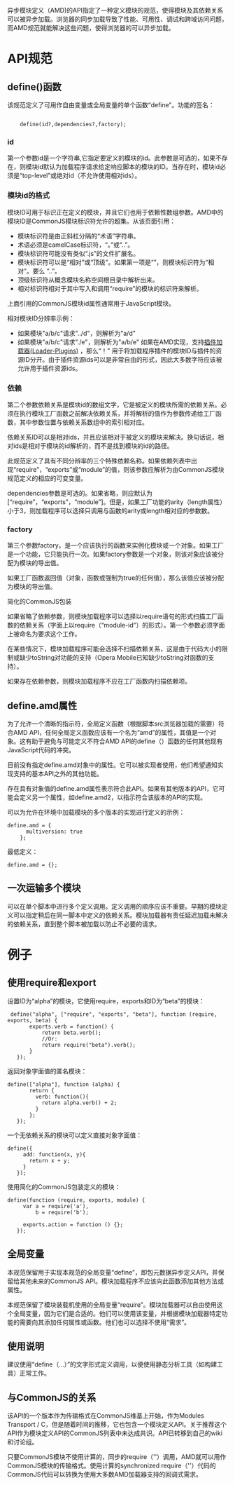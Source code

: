 <!-- toc -->

<!-- reuirejs -->

异步模块定义（AMD)的API指定了一种定义模块的规范，使得模块及其依赖关系可以被异步加载。浏览器的同步加载导致了性能、可用性、调试和跨域访问问题，而AMD规范就能解决这些问题，使得浏览器的可以异步加载。

# API规范 #

## define()函数 ##

该规范定义了可用作自由变量或全局变量的单个函数“define”。功能的签名：
<pre><code class='syntax brush-javascript'>
    define(id?,dependencies?,factory);
</code></pre>

### id ###

第一个参数id是一个字符串,它指定要定义的模块的id。此参数是可选的，如果不存在，则模块id默认为加载程序请求给定响应脚本的模块的ID。当存在时，模块id必须是“top-level”或绝对id（不允许使用相对ids）。

### 模块id的格式

模块ID可用于标识正在定义的模块，并且它们也用于依赖性数组参数。AMD中的模块ID是CommonJS模块标识符允许的超集。从该页面引用：

* 模块标识符是由正斜杠分隔的“术语”字符串。
* 术语必须是camelCase标识符，“。”或“..”。
* 模块标识符可能没有类似“.js”的文件扩展名。
* 模块标识符可以是“相对”或“顶级”。如果第一项是“”，则模块标识符为“相对”。要么 ”..”。
* 顶级标识符从概念模块名称空间根目录中解析出来。
* 相对标识符相对于其中写入和调用“require”的模块的标识符来解析。

上面引用的CommonJS模块id属性通常用于JavaScript模块。

相对模块ID分辨率示例：

* 如果模块"a/b/c"请求"../d"，则解析为"a/d"
* 如果模块"a/b/c"请求"./e"，则解析为"a/b/e"
如果在AMD实现，支持[插件加载器(Loader-Plugins)](https://github.com/amdjs/amdjs-api/wiki/%E5%8A%A0%E8%BD%BD%E5%99%A8%E6%8F%92%E4%BB%B6%28Loader-Plugins%29) ，那么“！” 用于将加载程序插件的模块ID与插件的资源ID分开。由于插件资源ids可以是非常自由的形式，因此大多数字符应该被允许用于插件资源ids。

### 依赖

第二个参数依赖关系是模块id的数组文字，它是被定义的模块所需的依赖关系。必须在执行模块工厂函数之前解决依赖关系，并将解析的值作为参数传递给工厂函数，其中参数位置与依赖关系数组中的索引相对应。

依赖关系ID可以是相对ids，并且应该相对于被定义的模块来解决。换句话说，相对ids是相对于模块的id解析的，而不是找到模块的id的路径。

此规范定义了具有不同分辨率的三个特殊依赖名称。如果依赖列表中出现“require”，“exports”或“module”的值，则该参数应解析为由CommonJS模块规范定义的相应的可变变量。

dependencies参数是可选的。如果省略，则应默认为[“require”，“exports”，“module”]。但是，如果工厂功能的arity（length属性）小于3，则加载程序可以选择只调用与函数的arity或length相对应的参数数。

### factory

第三个参数factory，是一个应该执行的函数来实例化模块或一个对象。如果工厂是一个功能，它只能执行一次。如果factory参数是一个对象，则该对象应该被分配为模块的导出值。

如果工厂函数返回值（对象，函数或强制为true的任何值），那么该值应该被分配为模块的导出值。

简化的CommonJS包装

如果省略了依赖参数，则模块加载程序可以选择以require语句的形式扫描工厂函数的依赖关系（字面上以require（“module-id”）的形式）。第一个参数必须字面上被命名为要求这个工作。

在某些情况下，模块加载程序可能会选择不扫描依赖关系，这是由于代码大小的限制或缺少toString对功能的支持（Opera Mobile已知缺少toString对函数的支持）。

如果存在依赖参数，则模块加载程序不应在工厂函数内扫描依赖项。

## define.amd属性

为了允许一个清晰的指示符，全局定义函数（根据脚本src浏览器加载的需要）符合AMD API，任何全局定义函数应该有一个名为“amd”的属性，其值是一个对象。这有助于避免与可能定义不符合AMD API的define（）函数的任何其他现有JavaScript代码的冲突。

目前没有指定define.amd对象中的属性。它可以被实现者使用，他们希望通知实现支持的基本API之外的其他功能。

存在具有对象值的define.amd属性表示符合此API。如果有其他版本的API，它可能会定义另一个属性，如define.amd2，以指示符合该版本的API的实现。

可以为允许在环境中加载模块的多个版本的实现进行定义的示例：
<pre><code class='syntax brush-javascript'>define.amd = {
      multiversion: true
    };</pre></code>
最低定义：
<pre><code class='syntax brush-javascript'>define.amd = {};</pre></code>

## 一次运输多个模块

可以在单个脚本中进行多个定义调用。定义调用的顺序应该不重要。早期的模块定义可以指定稍后在同一脚本中定义的依赖关系。模块加载器有责任延迟加载未解决的依赖关系，直到整个脚本被加载以防止不必要的请求。

# 例子

## 使用require和export

设置ID为“alpha”的模块，它使用require，exports和ID为“beta”的模块：

<pre><code class='syntax brush-javascript'> define("alpha", ["require", "exports", "beta"], function (require, exports, beta) {
       exports.verb = function() {
           return beta.verb();
           //Or:
           return require("beta").verb();
       }
   });</pre></code>
返回对象字面值的匿名模块：
<pre><code class='syntax brush-javascript'>define(["alpha"], function (alpha) {
       return {
         verb: function(){
           return alpha.verb() + 2;
         }
       };
   });</pre></code>
一个无依赖关系的模块可以定义直接对象字面值：
<pre><code class='syntax brush-javascript'>define({
     add: function(x, y){
       return x + y;
     }
   });</pre></code>
使用简化的CommonJS包装定义的模块：
<pre><code class='syntax brush-javascript'>define(function (require, exports, module) {
     var a = require('a'),
         b = require('b');

     exports.action = function () {};
   });</pre></code>
 
## 全局变量

本规范保留用于实现本规范的全局变量“define”，即包元数据异步定义API，并保留给其他未来的CommonJS API。模块加载程序不应该向此函数添加其他方法或属性。

本规范保留了模块装载机使用的全局变量“require”。模块加载器可以自由使用这个全局变量，因为它们是合适的。他们可以使用该变量，并根据模块加载器特定功能的需要向其添加任何属性或函数。他们也可以选择不使用“需求”。

## 使用说明

建议使用“define（...）”的文字形式定义调用，以便使用静态分析工具（如构建工具）正常工作。

## 与CommonJS的关系

该API的一个版本作为传输格式在CommonJS维基上开始，作为Modules Transport / C，但是随着时间的推移，它也包含一个模块定义API。关于推荐这个API作为模块定义API的CommonJS列表中未达成共识。API已转移到自己的wiki和讨论组。

只要CommonJS模块不使用计算的，同步的require（''）调用，AMD就可以用作CommonJS模块的传输格式。使用计算的synchronized require（''）代码的CommonJS代码可以转换为使用大多数AMD加载器支持的回调式需求。